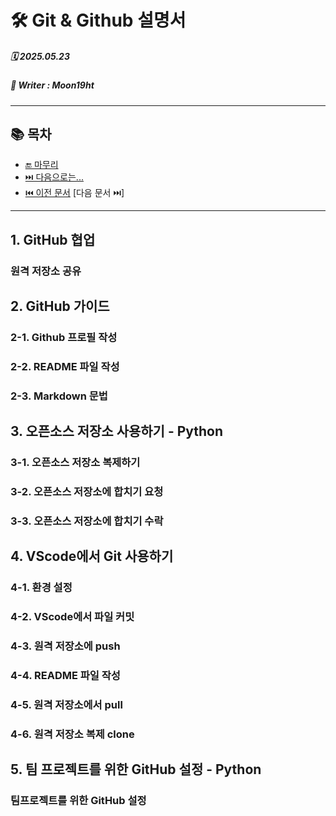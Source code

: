 # 🛠️ Git & Github 설명서

##### 🗓️ 2025.05.23
##### 📝 Writer : Moon19ht

---

## 📚 목차


- [🔚 마무리](#-마무리)
- [⏭️ 다음으로는...](#️-다음으로는)
- [⏮️ 이전 문서](./0522%20Git.Github%20정리.md) [다음 문서 ⏭️]

---

## 1. GitHub 협업
### 원격 저장소 공유

## 2. GitHub 가이드
### 2-1. Github 프로필 작성
### 2-2. README 파일 작성
### 2-3. Markdown 문법

## 3. 오픈소스 저장소 사용하기 - Python
### 3-1. 오픈소스 저장소 복제하기
### 3-2. 오픈소스 저장소에 합치기 요청
### 3-3. 오픈소스 저장소에 합치기 수락

## 4. VScode에서 Git 사용하기
### 4-1. 환경 설정
### 4-2. VScode에서 파일 커밋
### 4-3. 원격 저장소에 push
### 4-4. README 파일 작성
### 4-5. 원격 저장소에서 pull
### 4-6. 원격 저장소 복제 clone

## 5. 팀 프로젝트를 위한 GitHub 설정 - Python
### 팀프로젝트를 위한 GitHub 설정